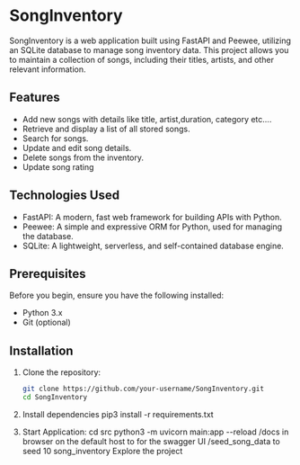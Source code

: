 # SongInventory

SongInventory is a web application built using FastAPI and Peewee, utilizing an SQLite database to manage song inventory data. This project allows you to maintain a collection of songs, including their titles, artists, and other relevant information.

## Features

- Add new songs with details like title, artist,duration, category etc....
- Retrieve and display a list of all stored songs.
- Search for songs.
- Update and edit song details.
- Delete songs from the inventory.
- Update song rating 

## Technologies Used

- FastAPI: A modern, fast web framework for building APIs with Python.
- Peewee: A simple and expressive ORM for Python, used for managing the database.
- SQLite: A lightweight, serverless, and self-contained database engine.

## Prerequisites

Before you begin, ensure you have the following installed:

- Python 3.x
- Git (optional)

## Installation
1. Clone the repository:

   ```bash
   git clone https://github.com/your-username/SongInventory.git
   cd SongInventory
2. Install dependencies
   pip3 install -r requirements.txt

3. Start Application:
   cd src
   python3 -m uvicorn main:app --reload
   /docs in browser on the default host to for the swagger UI
   /seed_song_data to seed 10 song_inventory
   Explore the project 